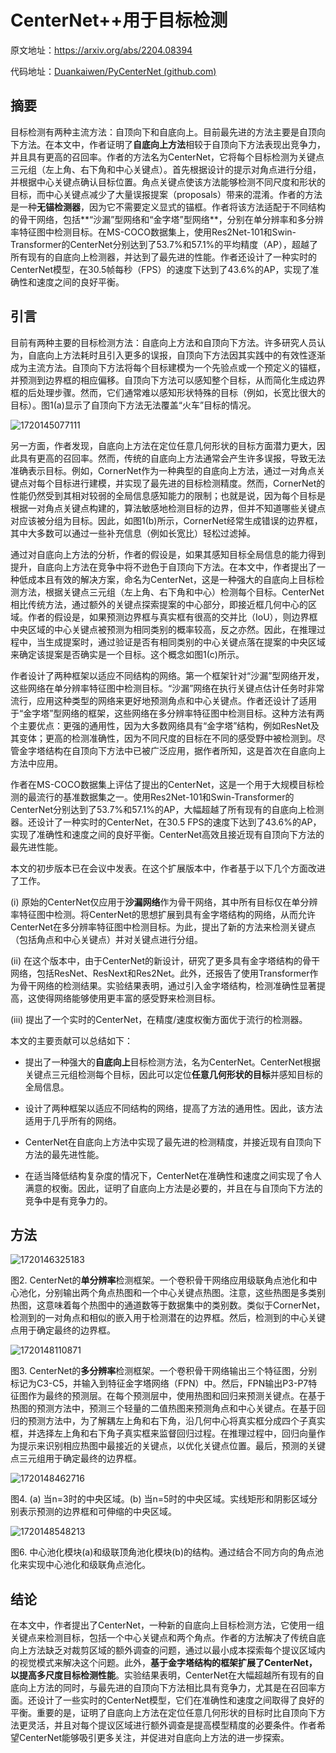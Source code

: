 # CenterNet++用于目标检测

原文地址：https://arxiv.org/abs/2204.08394

代码地址：[Duankaiwen/PyCenterNet (github.com)](https://github.com/Duankaiwen/PyCenterNet)

## 摘要

目标检测有两种主流方法：自顶向下和自底向上。目前最先进的方法主要是自顶向下方法。在本文中，作者证明了**自底向上方法**相较于自顶向下方法表现出竞争力，并且具有更高的召回率。作者的方法名为CenterNet，它将每个目标检测为关键点三元组（左上角、右下角和中心关键点）。首先根据设计的提示对角点进行分组，并根据中心关键点确认目标位置。角点关键点使该方法能够检测不同尺度和形状的目标，而中心关键点减少了大量误报提案（proposals）带来的混淆。作者的方法是一种**无锚检测器**，因为它不需要定义显式的锚框。作者将该方法适配于不同结构的骨干网络，包括**“沙漏”型网络和“金字塔”型网络**，分别在单分辨率和多分辨率特征图中检测目标。在MS-COCO数据集上，使用Res2Net-101和Swin-Transformer的CenterNet分别达到了53.7%和57.1%的平均精度（AP），超越了所有现有的自底向上检测器，并达到了最先进的性能。作者还设计了一种实时的CenterNet模型，在30.5帧每秒（FPS）的速度下达到了43.6%的AP，实现了准确性和速度之间的良好平衡。

## 引言

目前有两种主要的目标检测方法：自底向上方法和自顶向下方法。许多研究人员认为，自底向上方法耗时且引入更多的误报，自顶向下方法因其实践中的有效性逐渐成为主流方法。自顶向下方法将每个目标建模为一个先验点或一个预定义的锚框，并预测到边界框的相应偏移。自顶向下方法可以感知整个目标，从而简化生成边界框的后处理步骤。然而，它们通常难以感知形状特殊的目标（例如，长宽比很大的目标）。图1(a)显示了自顶向下方法无法覆盖“火车”目标的情况。

![1720145077111](./assets/1720145077111.png)

另一方面，作者发现，自底向上方法在定位任意几何形状的目标方面潜力更大，因此具有更高的召回率。然而，传统的自底向上方法通常会产生许多误报，导致无法准确表示目标。例如，CornerNet作为一种典型的自底向上方法，通过一对角点关键点对每个目标进行建模，并实现了最先进的目标检测精度。然而，CornerNet的性能仍然受到其相对较弱的全局信息感知能力的限制；也就是说，因为每个目标是根据一对角点关键点构建的，算法敏感地检测目标的边界，但并不知道哪些关键点对应该被分组为目标。因此，如图1(b)所示，CornerNet经常生成错误的边界框，其中大多数可以通过一些补充信息（例如长宽比）轻松过滤掉。

通过对自底向上方法的分析，作者的假设是，如果其感知目标全局信息的能力得到提升，自底向上方法在竞争中将不逊色于自顶向下方法。在本文中，作者提出了一种低成本且有效的解决方案，命名为CenterNet，这是一种强大的自底向上目标检测方法，根据关键点三元组（左上角、右下角和中心）检测每个目标。CenterNet相比传统方法，通过额外的关键点探索提案的中心部分，即接近框几何中心的区域。作者的假设是，如果预测边界框与真实框有很高的交并比（IoU），则边界框中央区域的中心关键点被预测为相同类别的概率较高，反之亦然。因此，在推理过程中，当生成提案时，通过验证是否有相同类别的中心关键点落在提案的中央区域来确定该提案是否确实是一个目标。这个概念如图1(c)所示。

作者设计了两种框架以适应不同结构的网络。第一个框架针对“沙漏”型网络开发，这些网络在单分辨率特征图中检测目标。“沙漏”网络在执行关键点估计任务时非常流行，应用这种类型的网络来更好地预测角点和中心关键点。作者还设计了适用于“金字塔”型网络的框架，这些网络在多分辨率特征图中检测目标。这种方法有两个主要优点：更强的通用性，因为大多数网络具有“金字塔”结构，例如ResNet及其变体；更高的检测准确性，因为不同尺度的目标在不同的感受野中被检测到。尽管金字塔结构在自顶向下方法中已被广泛应用，据作者所知，这是首次在自底向上方法中应用。

作者在MS-COCO数据集上评估了提出的CenterNet，这是一个用于大规模目标检测的最流行的基准数据集之一。使用Res2Net-101和Swin-Transformer的CenterNet分别达到了53.7%和57.1%的AP，大幅超越了所有现有的自底向上检测器。还设计了一种实时的CenterNet，在30.5 FPS的速度下达到了43.6%的AP，实现了准确性和速度之间的良好平衡。CenterNet高效且接近现有自顶向下方法的最先进性能。

本文的初步版本已在会议中发表。在这个扩展版本中，作者基于以下几个方面改进了工作。

(i) 原始的CenterNet仅应用于**沙漏网络**作为骨干网络，其中所有目标仅在单分辨率特征图中检测。将CenterNet的思想扩展到具有金字塔结构的网络，从而允许CenterNet在多分辨率特征图中检测目标。为此，提出了新的方法来检测关键点（包括角点和中心关键点）并对关键点进行分组。

(ii) 在这个版本中，由于CenterNet的新设计，研究了更多具有金字塔结构的骨干网络，包括ResNet、ResNext和Res2Net。此外，还报告了使用Transformer作为骨干网络的检测结果。实验结果表明，通过引入金字塔结构，检测准确性显著提高，这使得网络能够使用更丰富的感受野来检测目标。

(iii) 提出了一个实时的CenterNet，在精度/速度权衡方面优于流行的检测器。

本文的主要贡献可以总结如下：

- 提出了一种强大的**自底向上**目标检测方法，名为CenterNet。CenterNet根据关键点三元组检测每个目标，因此可以定位**任意几何形状的目标**并感知目标的全局信息。

- 设计了两种框架以适应不同结构的网络，提高了方法的通用性。因此，该方法适用于几乎所有的网络。

- CenterNet在自底向上方法中实现了最先进的检测精度，并接近现有自顶向下方法的最先进性能。

- 在适当降低结构复杂度的情况下，CenterNet在准确性和速度之间实现了令人满意的权衡。因此，证明了自底向上方法是必要的，并且在与自顶向下方法的竞争中是有竞争力的。

## 方法

![1720146325183](./assets/1720146325183.png)

图2. CenterNet的**单分辨率**检测框架。一个卷积骨干网络应用级联角点池化和中心池化，分别输出两个角点热图和一个中心关键点热图。注意，这些热图是多类别热图，这意味着每个热图中的通道数等于数据集中的类别数。类似于CornerNet，检测到的一对角点和相似的嵌入用于检测潜在的边界框。然后，检测到的中心关键点用于确定最终的边界框。

![1720148110871](./assets/1720148110871.png)

图3. CenterNet的**多分辨率**检测框架。一个卷积骨干网络输出三个特征图，分别标记为C3-C5，并输入到特征金字塔网络（FPN）中。然后，FPN输出P3-P7特征图作为最终的预测层。在每个预测层中，使用热图和回归来预测关键点。在基于热图的预测方法中，预测三个轻量的二值热图来预测角点和中心关键点。在基于回归的预测方法中，为了解耦左上角和右下角，沿几何中心将真实框分成四个子真实框，并选择左上角和右下角子真实框来监督回归过程。在推理过程中，回归向量作为提示来识别相应热图中最接近的关键点，以优化关键点位置。最后，预测的关键点三元组用于确定最终的边界框。

![1720148462716](assets/1720148462716.png)

图4. (a) 当n=3时的中央区域。(b) 当n=5时的中央区域。实线矩形和阴影区域分别表示预测的边界框和可伸缩的中央区域。

![1720148548213](assets/1720148548213.png)

图6. 中心池化模块(a)和级联顶角池化模块(b)的结构。通过结合不同方向的角点池化来实现中心池化和级联角点池化。

## 结论

在本文中，作者提出了CenterNet，一种新的自底向上目标检测方法，它使用一组关键点来检测目标，包括一个中心关键点和两个角点。作者的方法解决了传统自底向上方法缺乏对裁剪区域的额外调查的问题，通过以最小成本探索每个提议区域内的视觉模式来解决这个问题。此外，**基于金字塔结构的框架扩展了CenterNet，以提高多尺度目标检测性能**。实验结果表明，CenterNet在大幅超越所有现有的自底向上方法的同时，与最先进的自顶向下方法相比具有竞争力，尤其是在召回率方面。还设计了一些实时的CenterNet模型，它们在准确性和速度之间取得了良好的平衡。重要的是，证明了自底向上方法在定位任意几何形状的目标时比自顶向下方法更灵活，并且对每个提议区域进行额外调查是提高模型精度的必要条件。作者希望CenterNet能够吸引更多关注，并促进对自底向上方法的进一步探索。